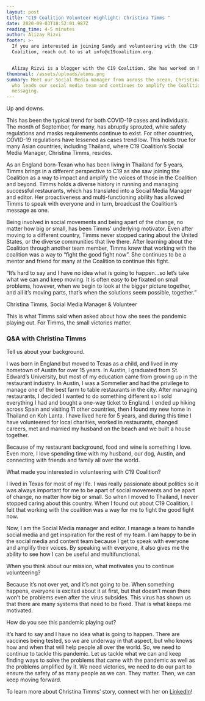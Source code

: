 ```yaml
---
layout: post
title: "C19 Coalition Volunteer Highlight: Christina Timms "
date: 2020-09-03T18:52:01.987Z
reading_time: 4-5 minutes
author: Alizay Rizvi
footer: >-
  If you are interested in joining Sandy and volunteering with the C19
  Coalition, reach out to us at info@c19coalition.org.


  Alizay Rizvi is a blogger with the C19 Coalition. She has worked on health equity programs, including at the American Heart Association, to increase diversity in the health and social justice sector and aid in finding solutions to lessen health disparities and inequities in the United States. As a young professional, she is passionate about educating and empowering her generation to become agents of change. You can find her on [LinkedIn](https://www.linkedin.com/in/alizayrizvi/).
thumbnail: /assets/uploads/atoms.png
summary: Meet our Social Media manager from across the ocean, Christina Timms,
  who leads our social media team and continues to amplify the Coalition's
  messaging.
---
```

Up and downs.

This has been the typical trend for both COVID-19 cases and individuals. The month of September, for many, has abruptly sprouted, while safety regulations and masks requirements continue to exist. For other countries, COVID-19 regulations have lessened as cases trend low. This holds true for many Asian countries, including Thailand, where C19 Coalition’s Social Media Manager, Christina Timms, resides.

As an England born-Texan who has been living in Thailand for 5 years, Timms brings in a different perspective to C19 as she saw joining the Coalition as a way to impact and amplify the voices of those in the Coalition and beyond. Timms holds a diverse history in running and managing successful restaurants, which has translated into a Social Media Manager and editor. Her proactiveness and multi-functioning ability has allowed Timms to speak with everyone and in turn, broadcast the Coalition’s message as one.

Being involved in social movements and being apart of the change, no matter how big or small, has been Timms’ underlying motivator. Even after moving to a different country, Timms never stopped caring about the United States, or the diverse communities that live there. After learning about the Coalition through another team member, Timms knew that working with the coalition was a way to “fight the good fight now”. She continues to be a mentor and friend for many at the Coalition to continue this fight.

“It’s hard to say and I have no idea what is going to happen...so let’s take what we can and keep moving. It is often easy to be fixated on small problems, however, when we begin to look at the bigger picture together, and all it’s moving parts, that’s when the solutions seem possible, together.”

Christina Timms, Social Media Manager & Volunteer

This is what Timms said when asked about how she sees the pandemic playing out. For Timms, the small victories matter.

### Q&A with Christina Timms

Tell us about your background.

I was born in England but moved to Texas as a child, and lived in my hometown of Austin for over 15 years. In Austin, I graduated from St. Edward’s University, but most of my education came from growing up in the restaurant industry. In Austin, I was a Sommelier and had the privilege to manage one of the best farm to table restaurants in the city. After managing restaurants, I decided I wanted to do something different so I sold everything I had and bought a one-way ticket to England. I ended up hiking across Spain and visiting 11 other countries, then I found my new home in Thailand on Koh Lanta. I have lived here for 5 years, and during this time I have volunteered for local charities, worked in restaurants, changed careers, met and married my husband on the beach and we built a house together.

Because of my restaurant background, food and wine is something I love. Even more, I love spending time with my husband, our dog, Austin, and connecting with friends and family all over the world.

What made you interested in volunteering with C19 Coalition?

I lived in Texas for most of my life. I was really passionate about politics so it was always important for me to be apart of social movements and be apart of change, no matter how big or small. So when I moved to Thailand, I never stopped caring about this country. When I found out about C19 Coalition, I felt that working with the coalition was a way for me to fight the good fight now.

Now, I am the Social Media manager and editor. I manage a team to handle social media and get inspiration for the rest of my team. I am happy to be in the social media and content team because I get to speak with everyone and amplify their voices. By speaking with everyone, it also gives me the ability to see how I can be useful and multifunctional.

When you think about our mission, what motivates you to continue volunteering?

Because it’s not over yet, and it’s not going to be. When something happens, everyone is excited about it at first, but that doesn’t mean there won’t be problems even after the virus subsides. This virus has shown us that there are many systems that need to be fixed. That is what keeps me motivated.

How do you see this pandemic playing out?

It’s hard to say and I have no idea what is going to happen. There are vaccines being tested, so we are underway in that aspect, but who knows how and when that will help people all over the world. So, we need to continue to tackle this pandemic. Let us tackle what we can and keep finding ways to solve the problems that came with the pandemic as well as the problems amplified by it. We need victories, we need to do our part to ensure the safety of as many people as we can. They matter. Then, we can keep moving forward.

To learn more about Christina Timms’ story, connect with her on [LinkedIn](https://www.linkedin.com/in/timmschristina/)!